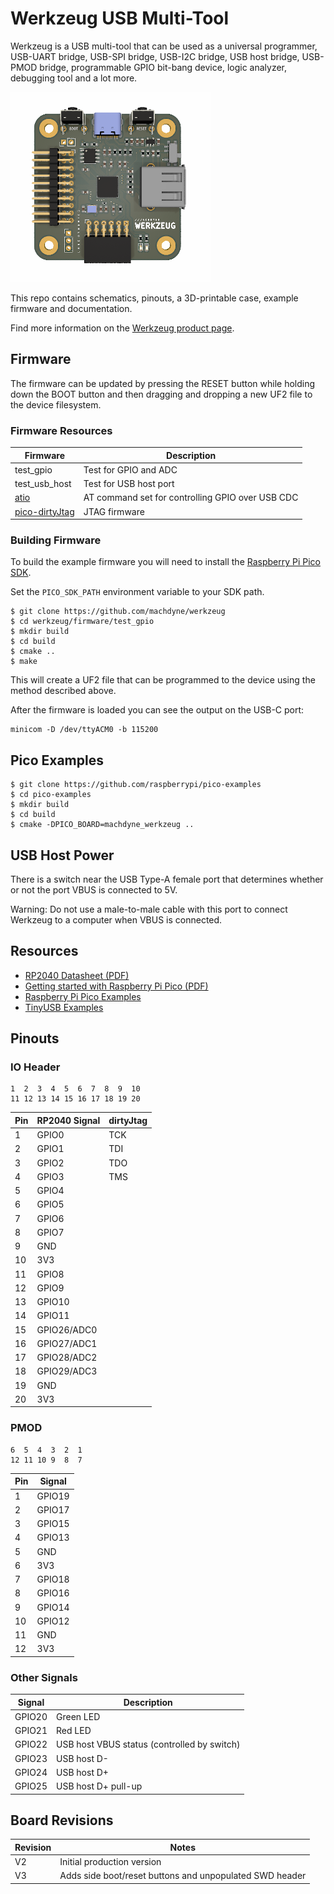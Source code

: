 # Werkzeug USB Multi-Tool

Werkzeug is a USB multi-tool that can be used as a universal programmer, USB-UART bridge, USB-SPI bridge, USB-I2C bridge, USB host bridge, USB-PMOD bridge, programmable GPIO bit-bang device, logic analyzer, debugging tool and a lot more.

![Werkzeug USB Multi-Tool](https://github.com/machdyne/werkzeug/blob/9b79874ae331459f5c31abc263e31347d1d49e67/werkzeug.png)

This repo contains schematics, pinouts, a 3D-printable case, example firmware and documentation.

Find more information on the [Werkzeug product page](https://machdyne.com/product/werkzeug-multi-tool/).

## Firmware

The firmware can be updated by pressing the RESET button while holding down the BOOT button and then dragging and dropping a new UF2 file to the device filesystem.

### Firmware Resources

| Firmware | Description |
| --------- | ----------- |
| test\_gpio | Test for GPIO and ADC |
| test\_usb\_host | Test for USB host port |
| [atio](https://github.com/machdyne/atio) | AT command set for controlling GPIO over USB CDC |
| [pico-dirtyJtag](https://github.com/machdyne/pico-dirtyJtag) | JTAG firmware |

### Building Firmware

To build the example firmware you will need to install the [Raspberry Pi Pico SDK](https://github.com/raspberrypi/pico-sdk).

Set the `PICO_SDK_PATH` environment variable to your SDK path.

```
$ git clone https://github.com/machdyne/werkzeug
$ cd werkzeug/firmware/test_gpio
$ mkdir build
$ cd build
$ cmake ..
$ make
```

This will create a UF2 file that can be programmed to the device using the method described above.

After the firmware is loaded you can see the output on the USB-C port:

```
minicom -D /dev/ttyACM0 -b 115200
```

## Pico Examples

```
$ git clone https://github.com/raspberrypi/pico-examples
$ cd pico-examples
$ mkdir build
$ cd build
$ cmake -DPICO_BOARD=machdyne_werkzeug ..
```

## USB Host Power

There is a switch near the USB Type-A female port that determines whether or not the port VBUS is connected to 5V.

Warning: Do not use a male-to-male cable with this port to connect Werkzeug to a computer when VBUS is connected.

## Resources

  * [RP2040 Datasheet (PDF)](https://datasheets.raspberrypi.com/rp2040/rp2040-datasheet.pdf)
  * [Getting started with Raspberry Pi Pico (PDF)](https://datasheets.raspberrypi.com/pico/getting-started-with-pico.pdf)
  * [Raspberry Pi Pico Examples](https://github.com/raspberrypi/pico-examples)
  * [TinyUSB Examples](https://github.com/hathach/tinyusb/tree/master/examples)

## Pinouts

### IO Header

```
1  2  3  4  5  6  7  8  9  10
11 12 13 14 15 16 17 18 19 20
```

| Pin | RP2040 Signal | dirtyJtag |
| --- | ------------- | --------- |
| 1 | GPIO0 | TCK |
| 2 | GPIO1 | TDI |
| 3 | GPIO2 | TDO |
| 4 | GPIO3 | TMS |
| 5 | GPIO4 |
| 6 | GPIO5 |
| 7 | GPIO6 |
| 8 | GPIO7 |
| 9 | GND |
| 10 | 3V3 |
| 11 | GPIO8 |
| 12 | GPIO9 |
| 13 | GPIO10 |
| 14 | GPIO11 |
| 15 | GPIO26/ADC0 |
| 16 | GPIO27/ADC1 |
| 17 | GPIO28/ADC2 |
| 18 | GPIO29/ADC3 |
| 19 | GND |
| 20 | 3V3 |

### PMOD

```
6  5  4  3  2  1
12 11 10 9  8  7
```

| Pin | Signal |
| --- | ------ |
| 1 | GPIO19 |
| 2 | GPIO17 |
| 3 | GPIO15 |
| 4 | GPIO13 |
| 5 | GND |
| 6 | 3V3 |
| 7 | GPIO18 |
| 8 | GPIO16 |
| 9 | GPIO14 |
| 10 | GPIO12 |
| 11 | GND |
| 12 | 3V3 |

### Other Signals

| Signal | Description |
| ------ | ------ |
| GPIO20 | Green LED |
| GPIO21 | Red LED |
| GPIO22 | USB host VBUS status (controlled by switch) |
| GPIO23 | USB host D- |
| GPIO24 | USB host D+ |
| GPIO25 | USB host D+ pull-up |

## Board Revisions

| Revision | Notes |
| -------- | ----- |
| V2 | Initial production version |
| V3 | Adds side boot/reset buttons and unpopulated SWD header |
